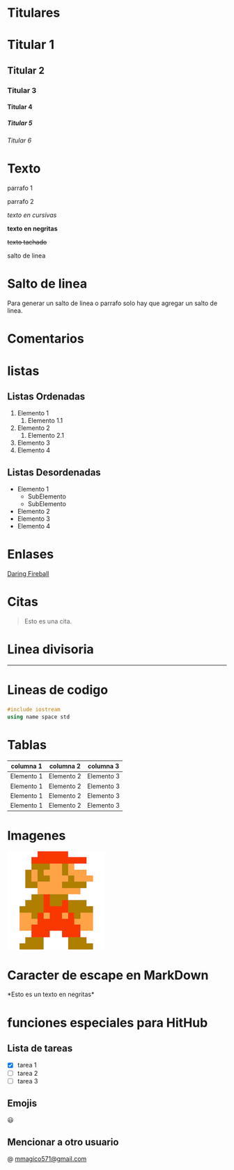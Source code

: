 # Titulares

# Titular 1
## Titular 2
### Titular 3
#### Titular 4
##### Titular 5
###### Titular 6

# Texto
parrafo 1

parrafo 2

*texto en cursivas*

**texto en negritas**

~~texto tachado~~

salto de linea

# Salto de linea

Para generar un salto de linea o parrafo solo hay que agregar un salto de linea.

# Comentarios

<!--Estos es un comentario-->

# listas

## Listas Ordenadas

1. Elemento 1
    1. Elemento 1.1
2. Elemento 2
    1. Elemento 2.1
3. Elemento 3
4. Elemento 4

## Listas Desordenadas

* Elemento 1
    * SubElemento
    * SubElemento 
* Elemento 2
* Elemento 3
* Elemento 4

# Enlases

[Daring Fireball](https://daringfireball.net/projects/markdown/ "WebSite MarkDown")

# Citas

>Esto es una cita.

# Linea divisoria

___

# Lineas de codigo

``` c++
#include iostream
using name space std
```

# Tablas

|  columna 1| columna 2 | columna 3|
|-----------|-----------|-----------|
|Elemento 1 |Elemento 2 |Elemento 3 |
|Elemento 1 |Elemento 2 |Elemento 3 |
|Elemento 1 |Elemento 2 |Elemento 3 |
|Elemento 1 |Elemento 2 |Elemento 3 |

# Imagenes

![Mario Bros](img/mariobros.png "Mario Bros")

# Caracter de escape en MarkDown

\*Esto es un texto en negritas*

# funciones especiales para HitHub

## Lista de tareas

* [x] tarea 1
* [ ] tarea 2
* [ ] tarea 3

## Emojis

:smiley:

## Mencionar a otro usuario

@ mmagico571@gmail.com